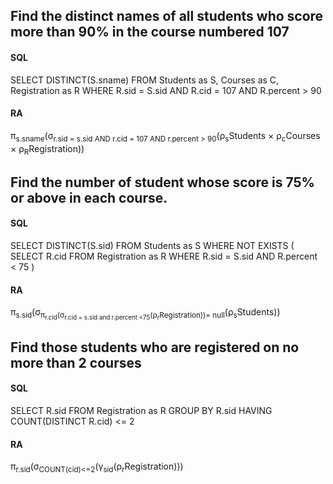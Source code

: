 ## Find the distinct names of all students who score more than 90% in the course numbered 107

#### SQL

SELECT DISTINCT(S.sname)
FROM Students as S, Courses as C, Registration as R
WHERE R.sid = S.sid AND R.cid = 107 AND R.percent > 90

#### RA

π<sub>s.sname</sub>(σ<sub>r.sid = s.sid AND r.cid = 107 AND r.percent > 90</sub>(ρ<sub>s</sub>Students × ρ<sub>c</sub>Courses × ρ<sub>R</sub>Registration))

## Find the number of student whose score is 75% or above in each course.

#### SQL

SELECT DISTINCT(S.sid)
FROM Students as S
WHERE NOT EXISTS (
SELECT R.cid
FROM Registration as R
WHERE R.sid = S.sid AND R.percent < 75
)

#### RA

π<sub>s.sid</sub>(σ<sub>π<sub>r.cid</sub>(σ<sub>r.cid = s.sid and r.percent <75</sub>(ρ<sub>r</sub>Registration))= null</sub>(ρ<sub>s</sub>Students))

## Find those students who are registered on no more than 2 courses

#### SQL

SELECT R.sid
FROM Registration as R
GROUP BY R.sid
HAVING COUNT(DISTINCT R.cid) <= 2

#### RA

π<sub>r.sid</sub>(σ<sub>COUNT(cid)<=2</sub>(γ<sub>sid</sub>(ρ<sub>r</sub>Registration)))

